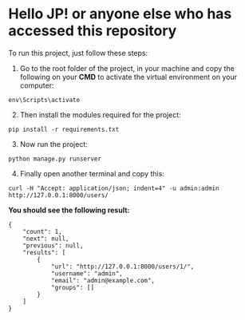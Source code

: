 # Hello JP! or anyone else who has accessed this repository

To run this project, just follow these steps:

1. Go to the root folder of the project, in your machine and copy the following on your **CMD** to activate the virtual environment on your computer:

```
env\Scripts\activate
```

2. Then install the modules required for the project:

```
pip install -r requirements.txt
```

3. Now run the project:

```
python manage.py runserver
```

4. Finally open another terminal and copy this: 

```
curl -H "Accept: application/json; indent=4" -u admin:admin http://127.0.0.1:8000/users/
```

**You should see the following result:**
```
{
    "count": 1,
    "next": null,
    "previous": null,
    "results": [
        {
            "url": "http://127.0.0.1:8000/users/1/",
            "username": "admin",
            "email": "admin@example.com",
            "groups": []
        }
    ]
}
```

